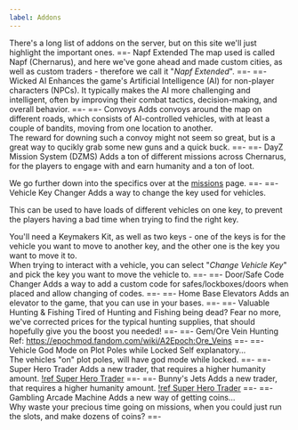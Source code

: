 ```yaml
---
label: Addons
---
```

There's a long list of addons on the server, but on this site we'll just highlight the important ones.
==- Napf Extended
The map used is called Napf (Chernarus), and here we've gone ahead and made custom cities, as well as custom traders - therefore we call it "*Napf Extended*".
==-
==- Wicked AI
Enhances the game's Artificial Intelligence (AI) for non-player characters (NPCs). It typically makes the AI more challenging and intelligent, often by improving their combat tactics, decision-making, and overall behavior.
==-
==- Convoys
Adds convoys around the map on different roads, which consists of AI-controlled vehicles, with at least a couple of bandits, moving from one location to another.   
The reward for downing such a convoy might not seem so great, but is a great way to qucikly grab some new guns and a quick buck.
==-
==- DayZ Mission System (DZMS)
Adds a ton of different missions across Chernarus, for the players to engage with and earn humanity and a ton of loot.

We go further down into the specifics over at the [missions](/missions) page.
==-
==- Vehicle Key Changer
Adds a way to change the key used for vehicles.   

This can be used to have loads of different vehicles on one key, to prevent the players having a bad time when trying to find the right key.   

You'll need a Keymakers Kit, as well as two keys - one of the keys is for the vehicle you want to move to another key, and the other one is the key you want to move it to.   
When trying to interact with a vehicle, you can select "*Change Vehicle Key*" and pick the key you want to move the vehicle to.
==-
==- Door/Safe Code Changer
Adds a way to add a custom code for safes/lockboxes/doors when placed and allow changing of codes.
==-
==- Home Base Elevators
Adds an elevator to the game, that you can use in your bases.
==-
==- Valuable Hunting & Fishing
Tired of Hunting and Fishing being dead? Fear no more, we've corrected prices for the typical hunting supplies, that should hopefully give you the boost you needed!
==-
==- Gem/Ore Vein Hunting
Ref: https://epochmod.fandom.com/wiki/A2Epoch:Ore_Veins
==-
==- Vehicle God Mode on Plot Poles while Locked
Self explanatory...   
The vehicles "on" plot poles, will have god mode while locked.
==-
==- Super Hero Trader
Adds a new trader, that requires a higher humanity amount.
[!ref Super Hero Trader](/traders/super-hero.md)
==-
==- Bunny's Jets
Adds a new trader, that requires a higher humanity amount.
[!ref Super Hero Trader](/traders/super-hero.md)
==-
==- Gambling Arcade Machine
Adds a new way of getting coins...   
Why waste your precious time going on missions, when you could just run the slots, and make dozens of coins?
==-